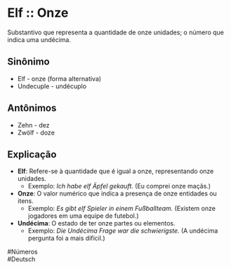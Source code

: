 # Elf :: Onze
Substantivo que representa a quantidade de onze unidades; o número que indica uma undécima.

## Sinônimo
- Elf - onze (forma alternativa)  
- Undecuple - undécuplo  

## Antônimos
- Zehn - dez  
- Zwölf - doze  

## Explicação
- **Elf**: Refere-se à quantidade que é igual a onze, representando onze unidades.
  - Exemplo: *Ich habe elf Äpfel gekauft.* (Eu comprei onze maçãs.)
- **Onze**: O valor numérico que indica a presença de onze entidades ou itens.
  - Exemplo: *Es gibt elf Spieler in einem Fußballteam.* (Existem onze jogadores em uma equipe de futebol.)
- **Undécima**: O estado de ter onze partes ou elementos.
  - Exemplo: *Die Undécima Frage war die schwierigste.* (A undécima pergunta foi a mais difícil.)

#Números  
#Deutsch